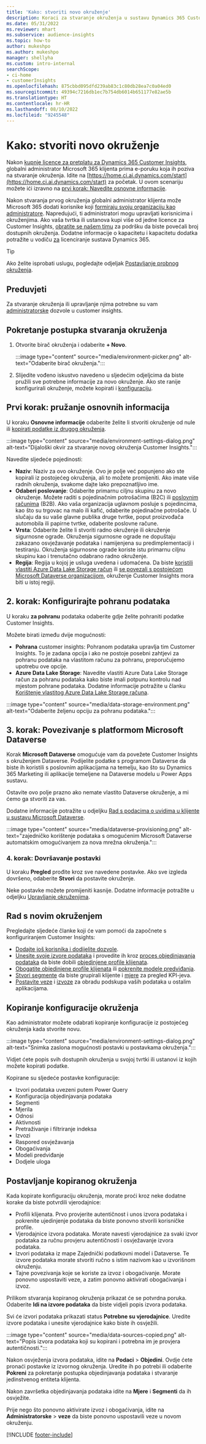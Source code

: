 ```yaml
---
title: 'Kako: stvoriti novo okruženje'
description: Koraci za stvaranje okruženja u sustavu Dynamics 365 Customer Insights.
ms.date: 05/31/2022
ms.reviewer: mhart
ms.subservice: audience-insights
ms.topic: how-to
author: mukeshpo
ms.author: mukeshpo
manager: shellyha
ms.custom: intro-internal
searchScope:
- ci-home
- customerInsights
ms.openlocfilehash: 875cbbd095dfd239ab83c1c80db28ea7c0a04ed0
ms.sourcegitcommit: 49394c7216db1ec7b754db6014b651177e82ae5b
ms.translationtype: HT
ms.contentlocale: hr-HR
ms.lasthandoff: 08/10/2022
ms.locfileid: "9245548"
---
```

# <a name="how-to-create-a-new-environment"></a>Kako: stvoriti novo okruženje

Nakon [kupnje licence za pretplatu za Dynamics 365 Customer Insights](paid-license.md), globalni administrator Microsoft 365 klijenta prima e-poruku koja ih poziva na stvaranje okruženja. Idite na [https://home.ci.ai.dynamics.com/start](https://home.ci.ai.dynamics.com/start) za početak. U ovom scenariju možete ići izravno na [prvi korak: Navedite osnovne informacije](#step-1-provide-basic-information).

Nakon stvaranja prvog okruženja globalni administrator klijenta može Microsoft 365 dodati korisnike koji [formiraju svoju organizaciju kao administratore](permissions.md). Napredujući, ti administratori mogu upravljati korisnicima i okruženjima. Ako vaša tvrtka ili ustanova kupi više od jedne licence za Customer Insights, [obratite se našem timu](https://go.microsoft.com/fwlink/?linkid=2079641) za podršku da biste povećali broj dostupnih okruženja. Dodatne informacije o kapacitetu i kapacitetu dodatka potražite u vodiču [za](https://go.microsoft.com/fwlink/?LinkId=866544) licenciranje sustava Dynamics 365.

> [!TIP]
> Ako želite isprobati uslugu, pogledajte odjeljak [Postavljanje probnog okruženja](trial-signup.md).

## <a name="prerequisites"></a>Preduvjeti

Za stvaranje okruženja ili upravljanje njima potrebne su vam [administratorske](permissions.md) dozvole u customer insights.

## <a name="start-the-environment-creation-process"></a>Pokretanje postupka stvaranja okruženja

1. Otvorite birač okruženja i odaberite **+ Novo**.
  
   :::image type="content" source="media/environment-picker.png" alt-text="Odaberite birač okruženja.":::

1. Slijedite vođeno iskustvo navedeno u sljedećim odjeljcima da biste pružili sve potrebne informacije za novo okruženje. Ako ste ranije konfigurirali okruženje, možete kopirati i [konfiguraciju](#copy-the-environment-configuration).

## <a name="step-1-provide-basic-information"></a>Prvi korak: pružanje osnovnih informacija

U koraku **Osnovne informacije** odaberite želite li stvoriti okruženje od nule ili [kopirati podatke iz drugog okruženja](#copy-the-environment-configuration).

   :::image type="content" source="media/environment-settings-dialog.png" alt-text="Dijaloški okvir za stvaranje novog okruženja Customer Insights.":::

Navedite sljedeće pojedinosti:

- **Naziv**: Naziv za ovo okruženje. Ovo je polje već popunjeno ako ste kopirali iz postojećeg okruženja, ali to možete promijeniti. Ako imate više radnih okruženja, svakome dajte lako prepoznatljivo ime.
- **Odaberi poslovanje**: Odaberite primarnu ciljnu skupinu za novo okruženje. Možete raditi s pojedinačnim potrošačima (B2C) ili [poslovnim računima](work-with-business-accounts.md) (B2B). Ako vaša organizacija uglavnom posluje s pojedincima, kao što su trgovac na malo ili kafić, odaberite pojedinačne potrošače. U slučaju da su vaše glavne publika druge tvrtke, poput proizvođača automobila ili papirne tvrtke, odaberite poslovne račune.
- **Vrsta**: Odaberite želite li stvoriti radno okruženje ili okruženje sigurnosne ograde. Okruženja sigurnosne ograde ne dopuštaju zakazano osvježavanje podataka i namijenjena su predimplementaciji i testiranju. Okruženja sigurnosne ograde koriste istu primarnu ciljnu skupinu kao i trenutačno odabrano radno okruženje.
- **Regija**: Regija u kojoj je usluga uvedena i udomaćena. Da biste [koristili vlastiti Azure Data Lake Storage račun](own-data-lake-storage.md) ili [se povezali s postojećom Microsoft Dataverse organizacijom](customer-insights-dataverse.md), okruženje Customer Insights mora biti u istoj regiji.

## <a name="step-2-configure-data-storage"></a>2. korak: Konfigurirajte pohranu podataka

U koraku **za pohranu** podataka odaberite gdje želite pohraniti podatke Customer Insights.

Možete birati između dvije mogućnosti:

- **Pohrana** customer insights: Pohranom podataka upravlja tim Customer Insights. To je zadana opcija i ako ne postoje posebni zahtjevi za pohranu podataka na vlastitom računu za pohranu, preporučujemo upotrebu ove opcije.
- **Azure Data Lake Storage**: Navedite vlastiti Azure Data Lake Storage račun za pohranu podataka kako biste imali potpunu kontrolu nad mjestom pohrane podataka. Dodatne informacije potražite u članku [Korištenje vlastitog Azure Data Lake Storage računa](own-data-lake-storage.md).

:::image type="content" source="media/data-storage-environment.png" alt-text="Odaberite željenu opciju za pohranu podataka.":::

## <a name="step-3-connect-to-microsoft-dataverse"></a>3. korak: Povezivanje s platformom Microsoft Dataverse

Korak **Microsoft Dataverse** omogućuje vam da povežete Customer Insights s okruženjem Dataverse. Podijelite podatke s programom Dataverse da biste ih koristili s poslovnim aplikacijama na temelju, kao što su Dynamics 365 Marketing ili aplikacije temeljene na Dataverse modelu u Power Apps sustavu.

Ostavite ovo polje prazno ako nemate vlastito Dataverse okruženje, a mi ćemo ga stvoriti za vas.

Dodatne informacije potražite u odjeljku [Rad s podacima o uvidima u klijente u sustavu Microsoft Dataverse](customer-insights-dataverse.md).

:::image type="content" source="media/dataverse-provisioning.png" alt-text="zajedničko korištenje podataka s omogućenim Microsoft Dataverse automatskim omogućivanjem za nova mrežna okruženja.":::

### <a name="step-4-finalize-the-settings"></a>4. korak: Dovršavanje postavki

U koraku **Pregled** prođite kroz sve navedene postavke. Ako sve izgleda dovršeno, odaberite **Stvori** da postavite okruženje.

Neke postavke možete promijeniti kasnije. Dodatne informacije potražite u odjeljku [Upravljanje okruženjima](manage-environments.md).

## <a name="work-with-your-new-environment"></a>Rad s novim okruženjem

Pregledajte sljedeće članke koji će vam pomoći da započnete s konfiguriranjem Customer Insights:

- [Dodajte još korisnika i dodijelite dozvole](permissions.md).
- [Unesite svoje izvore podataka](data-sources.md) i provedite ih kroz [proces objedinjavanja podataka](data-unification.md) da biste dobili [objedinjene profile klijenata](customer-profiles.md).
- [Obogatite objedinjene profile klijenata](enrichment-hub.md) ili [pokrenite modele predviđanja](predictions-overview.md).
- [Stvori segmente](segments.md) da biste grupirali klijente i [mjere](measures.md) za pregled KPI-jeva.
- [Postavite veze](connections.md) i [izvoze](export-destinations.md) za obradu podskupa vaših podataka u ostalim aplikacijama.

## <a name="copy-the-environment-configuration"></a>Kopiranje konfiguracije okruženja

Kao administrator možete odabrati kopiranje konfiguracije iz postojećeg okruženja kada stvorite novu.

:::image type="content" source="media/environment-settings-dialog.png" alt-text="Snimka zaslona mogućnosti postavki u postavkama okruženja.":::

Vidjet ćete popis svih dostupnih okruženja u svojoj tvrtki ili ustanovi iz kojih možete kopirati podatke.

Kopirane su sljedeće postavke konfiguracije:

- Izvori podataka uvezeni putem Power Query
- Konfiguracija objedinjavanja podataka
- Segmenti
- Mjerila
- Odnosi
- Aktivnosti
- Pretraživanje i filtriranje indeksa
- Izvozi
- Raspored osvježavanja
- Obogaćivanja
- Modeli predviđanje
- Dodjele uloga

## <a name="set-up-a-copied-environment"></a>Postavljanje kopiranog okruženja

Kada kopirate konfiguraciju okruženja, morate proći kroz neke dodatne korake da biste potvrdili vjerodajnice:

- Profili klijenata. Prvo provjerite autentičnost i unos izvora podataka i pokrenite ujedinjenje podataka da biste ponovno stvorili korisničke profile.
- Vjerodajnice izvora podataka. Morate navesti vjerodajnice za svaki izvor podataka za ručnu provjeru autentičnosti i osvježavanje izvora podataka.
- Izvori podataka iz mape Zajednički podatkovni model i Dataverse. Te izvore podataka morate stvoriti ručno s istim nazivom kao u izvorišnom okruženju.
- Tajne povezivanja koje se koriste za izvoz i obogaćivanje. Morate ponovno uspostaviti veze, a zatim ponovno aktivirati obogaćivanja i izvoz.

Prilikom stvaranja kopiranog okruženja prikazat će se potvrdna poruka. Odaberite **Idi na izvore podataka** da biste vidjeli popis izvora podataka.

Svi će izvori podataka prikazati status **Potrebne su vjerodajnice**. Uredite izvore podataka i unesite vjerodajnice kako biste ih osvježili.

:::image type="content" source="media/data-sources-copied.png" alt-text="Popis izvora podataka koji su kopirani i potrebna im je provjera autentičnosti.":::

Nakon osvježenja izvora podataka, idite na **Podaci** > **Objedini**. Ovdje ćete pronaći postavke iz izvornog okruženja. Uredite ih po potrebi ili odaberite **Pokreni** za pokretanje postupka objedinjavanja podataka i stvaranje jedinstvenog entiteta klijenta.

Nakon završetka objedinjavanja podataka idite na **Mjere** i **Segmenti** da ih osvježite.

Prije nego što ponovno aktivirate izvoz i obogaćivanja, idite na **Administratorske** > **veze** da biste ponovno uspostavili veze u novom okruženju.

[!INCLUDE [footer-include](includes/footer-banner.md)]
